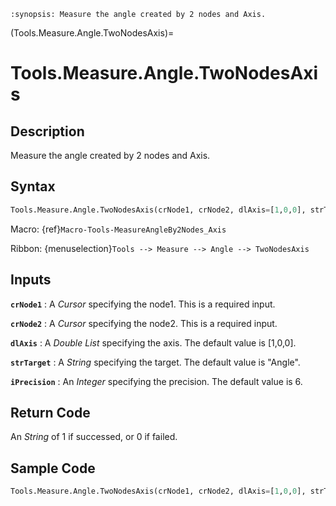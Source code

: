 ```{module} Tools.Measure.Angle.TwoNodesAxis()
:synopsis: Measure the angle created by 2 nodes and Axis.
```

(Tools.Measure.Angle.TwoNodesAxis)=

# Tools.Measure.Angle.TwoNodesAxis

## Description

Measure the angle created by 2 nodes and Axis.

## Syntax

```python
Tools.Measure.Angle.TwoNodesAxis(crNode1, crNode2, dlAxis=[1,0,0], strTarget="Angle", iPrecision=6)
```

Macro: {ref}`Macro-Tools-MeasureAngleBy2Nodes_Axis`

Ribbon: {menuselection}`Tools --> Measure --> Angle --> TwoNodesAxis`

## Inputs

**`crNode1`**
: A _Cursor_ specifying the node1. This is a required input.

**`crNode2`**
: A _Cursor_ specifying the node2. This is a required input.

**`dlAxis`**
: A _Double List_ specifying the axis. The default value is [1,0,0].

**`strTarget`**
: A _String_ specifying the target. The default value is "Angle".

**`iPrecision`**
: An _Integer_ specifying the precision. The default value is 6.

## Return Code

An _String_ of 1 if successed, or 0 if failed.

## Sample Code

```python
Tools.Measure.Angle.TwoNodesAxis(crNode1, crNode2, dlAxis=[1,0,0], strTarget="Angle", iPrecision=6)
```
